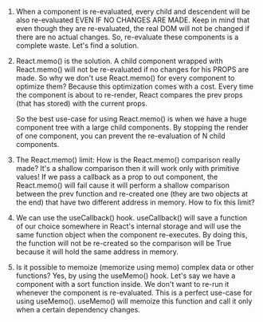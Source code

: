 1. When a component is re-evaluated, every child and descendent will be also re-evaluated EVEN IF NO CHANGES ARE MADE.
   Keep in mind that even though they are re-evaluated, the real DOM will not be changed if there are no actual changes.
   So, re-evaluate these components is a complete waste. Let's find a solution.

2. React.memo() is the solution.
   A child component wrapped with React.memo() will not be re-evaluated if no changes for his PROPS are made.
   So why we don't use React.memo() for every component to optimize them?
   Because this optimization comes with a cost.
   Every time the component is about to re-render, React compares the prev props (that has stored) with the current props.

   So the best use-case for using React.memo() is when we have a huge component tree with a large child components.
   By stopping the render of one component, you can prevent the re-evaluation of N child components.

3. The React.memo() limit:
   How is the React.memo() comparison really made?
   It's a shallow comparison then it will work only with primitive values!
   If we pass a callback as a prop to out component, the React.memo() will fail cause it will perform a shallow comparison between
   the prev function and re-created one (they are two objects at the end) that have two different address in memory.
   How to fix this limit?

4. We can use the useCallback() hook.
   useCallback() will save a function of our choice somewhere in React's internal storage and will use the same function object
   when the component re-executes.
   By doing this, the function will not be re-created so the comparison will be True because it will hold the same address in memory.

5. Is it possible to memoize (memorize using memo) complex data or other functions?
   Yes, by using the useMemo() hook.
   Let's say we have a component with a sort function inside.
   We don't want to re-run it whenever the component is re-evaluated.
   This is a perfect use-case for using useMemo().
   useMemo() will memoize this function and call it only when a certain dependency changes.

